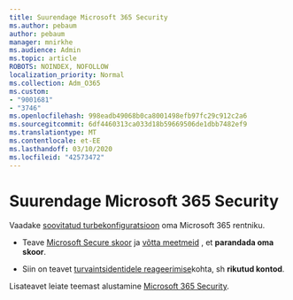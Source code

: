 ```yaml
---
title: Suurendage Microsoft 365 Security
ms.author: pebaum
author: pebaum
manager: mnirkhe
ms.audience: Admin
ms.topic: article
ROBOTS: NOINDEX, NOFOLLOW
localization_priority: Normal
ms.collection: Adm_O365
ms.custom:
- "9001681"
- "3746"
ms.openlocfilehash: 998eadb49068b0ca8001498efb97fc29c912c2a6
ms.sourcegitcommit: 6df4460313ca033d18b59669506de1dbb7482ef9
ms.translationtype: MT
ms.contentlocale: et-EE
ms.lasthandoff: 03/10/2020
ms.locfileid: "42573472"
---
```

# <a name="increase-microsoft-365-security"></a>Suurendage Microsoft 365 Security

Vaadake [soovitatud turbekonfiguratsioon](https://docs.microsoft.com/microsoft-365/security/office-365-security/tenant-wide-setup-for-increased-security?view=o365-worldwide) oma Microsoft 365 rentniku.

- Teave [Microsoft Secure skoor](https://docs.microsoft.com/microsoft-365/security/mtp/microsoft-secure-score?view=o365-worldwide) ja [võtta meetmeid](https://docs.microsoft.com/microsoft-365/security/mtp/microsoft-secure-score?view=o365-worldwide#take-action-to-improve-your-score) , et **parandada oma skoor**.

- Siin on teavet [turvaintsidentidele reageerimise](https://docs.microsoft.com/microsoft-365/security/office-365-security/office365-security-incident-response-overview?view=o365-worldwide)kohta, sh **rikutud kontod**.

Lisateavet leiate teemast alustamine [Microsoft 365 Security](https://docs.microsoft.com/microsoft-365/security/office-365-security/security-roadmap?view=o365-worldwide). 
